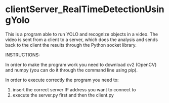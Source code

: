 # clientServer_RealTimeDetectionUsingYolo

This is a program able to run YOLO and recognize objects in a video. The video is sent from a client to a server, which does the analysis and sends back to the client the results through the Python socket library.

INSTRUCTIONS:

In order to make the program work you need to download cv2 (OpenCV) and numpy (you can do it through the command line using pip).

In order to execute correctly the program you need to:
  1. insert the correct server IP address you want to connect to
  2. execute the server.py first and then the client.py
